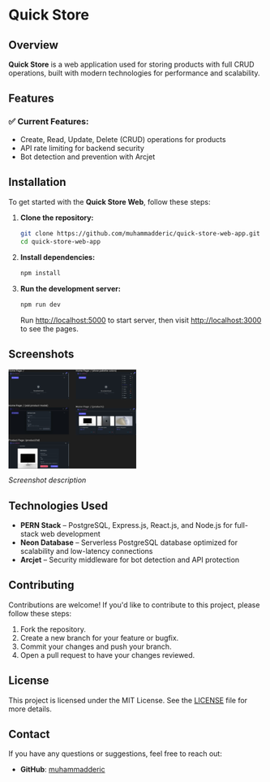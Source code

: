 # Quick Store

## Overview

**Quick Store** is a web application used for storing products with full CRUD operations, built with modern technologies for performance and scalability.

## Features

### ✅ Current Features:
- Create, Read, Update, Delete (CRUD) operations for products
- API rate limiting for backend security
- Bot detection and prevention with Arcjet

## Installation

To get started with the **Quick Store Web**, follow these steps:

1. **Clone the repository:**

    ```bash
    git clone https://github.com/muhammadderic/quick-store-web-app.git
    cd quick-store-web-app
    ```

2. **Install dependencies:**

    ```bash
    npm install
    ```

3. **Run the development server:**

    ```bash
    npm run dev
    ```

    Run [http://localhost:5000](http://localhost:5000) to start server, then visit [http://localhost:3000](http://localhost:3000) to see the pages.

## Screenshots

<div style="display: flex; justify-content: space-between;">
    <img src="./quick-store-app.png" alt="Quick Store Web App" width="50%" />
</div>

*Screenshot description*

## Technologies Used

- **PERN Stack** – PostgreSQL, Express.js, React.js, and Node.js for full-stack web development
- **Neon Database** – Serverless PostgreSQL database optimized for scalability and low-latency connections
- **Arcjet** – Security middleware for bot detection and API protection

## Contributing

Contributions are welcome! If you'd like to contribute to this project, please follow these steps:

1. Fork the repository.
2. Create a new branch for your feature or bugfix.
3. Commit your changes and push your branch.
4. Open a pull request to have your changes reviewed.

## License

This project is licensed under the MIT License. See the [LICENSE](LICENSE) file for more details.

## Contact

If you have any questions or suggestions, feel free to reach out:

- **GitHub**: [muhammadderic](https://github.com/muhammadderic)
